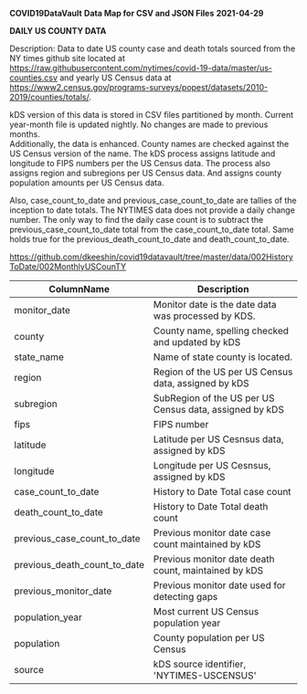 __COVID19DataVault__
__Data Map for CSV and JSON Files__
__2021-04-29__

__DAILY US COUNTY DATA__

Description:  Data to date US county case and death totals sourced from the NY times github site located at https://raw.githubusercontent.com/nytimes/covid-19-data/master/us-counties.csv and yearly US Census data at  https://www2.census.gov/programs-surveys/popest/datasets/2010-2019/counties/totals/. 

kDS version of this data is stored in CSV files partitioned by month. Current year-month file is updated nightly. No changes are made to previous months.  
Additionally,  the data is enhanced.  County names are checked against the US Census version of the name.  The kDS process assigns latitude and longitude to FIPS numbers per the US Census data.  The process also assigns region and subregions per US Census data. And assigns county population amounts per US Census data. 

Also, case_count_to_date and previous_case_count_to_date are tallies of the inception to date totals. The NYTIMES data does not provide a daily change number.  The only way to find the daily case count is to subtract the previous_case_count_to_date total from the case_count_to_date total.  Same holds true for the previous_death_count_to_date and death_count_to_date. 

https://github.com/dkeeshin/covid19datavault/tree/master/data/002HistoryToDate/002MonthlyUSCounTY


| ColumnName | Description |
| ---------- | ----------- |
| monitor_date | Monitor date is the date data was processed by KDS. |
| county | County name, spelling checked and updated by kDS |  
| state_name| Name of state county is located. |
| region | Region of the US per US Census data, assigned by kDS |
| subregion | SubRegion of the US per US Census data, assigned by kDS |
| fips | FIPS number |
| latitude | Latitude per US Cesnsus data, assigned by kDS |
| longitude | Longitude per US Cesnsus, assigned by kDS |
| case_count_to_date | History to Date Total case count |
| death_count_to_date | History to Date Total death count |
| previous_case_count_to_date | Previous monitor date case count maintained by kDS |
| previous_death_count_to_date | Previous monitor date death count, maintained by kDS |
| previous_monitor_date | Previous monitor date used for detecting gaps |
| population_year | Most current US Census population year |
| population | County population per US Census |
| source | kDS source identifier, 'NYTIMES-USCENSUS' |